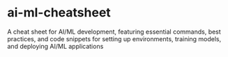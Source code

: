 # ai-ml-cheatsheet
A cheat sheet for AI/ML development, featuring essential commands, best practices, and code snippets for setting up environments, training models, and deploying AI/ML applications
